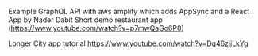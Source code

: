 Example GraphQL API with aws amplify which adds AppSync and a React App by Nader Dabit
Short demo restaurant app (https://www.youtube.com/watch?v=p7mwQaGo6P0) 

Longer City app tutorial https://www.youtube.com/watch?v=Dq46zjjLkYg 
